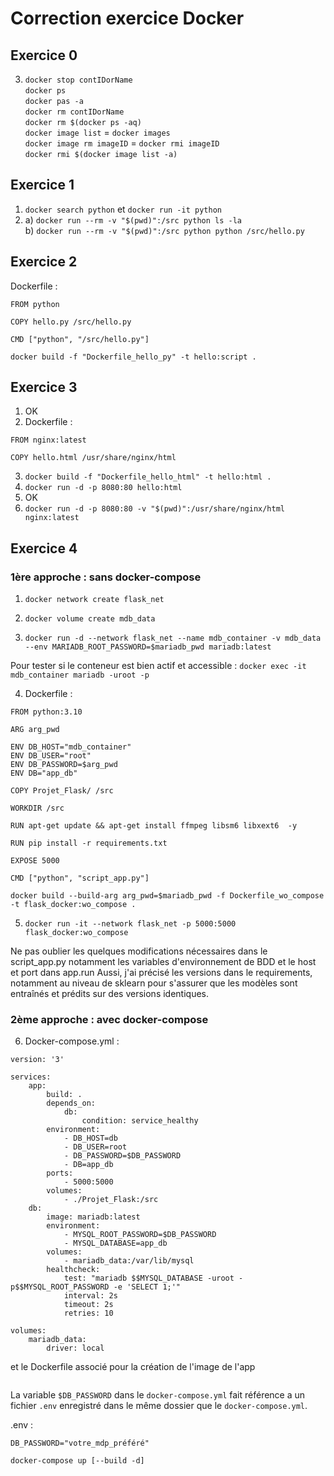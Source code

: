 # Correction exercice Docker

## Exercice 0

3. `docker stop contIDorName`  
`docker ps`  
`docker pas -a`  
`docker rm contIDorName`  
`docker rm $(docker ps -aq)`  
`docker image list` = `docker images`  
`docker image rm imageID` = `docker rmi imageID`  
`docker rmi $(docker image list -a)`  

## Exercice 1

1. `docker search python` et `docker run -it python`  
2. a) `docker run --rm -v "$(pwd)":/src python ls -la`  
b) `docker run --rm -v "$(pwd)":/src python python /src/hello.py`  

## Exercice 2

Dockerfile :
```docker
FROM python

COPY hello.py /src/hello.py

CMD ["python", "/src/hello.py"]
```

`docker build -f "Dockerfile_hello_py" -t hello:script .`

## Exercice 3

1. OK  
2. Dockerfile :
```docker
FROM nginx:latest 

COPY hello.html /usr/share/nginx/html
```
  
3. `docker build -f "Dockerfile_hello_html" -t hello:html .`  
4. `docker run -d -p 8080:80 hello:html`  
5. OK
6. `docker run -d -p 8080:80 -v "$(pwd)":/usr/share/nginx/html nginx:latest`

## Exercice 4

### 1ère approche : sans docker-compose

1. `docker network create flask_net`

2. `docker volume create mdb_data`

3. `docker run -d --network flask_net --name mdb_container -v mdb_data --env MARIADB_ROOT_PASSWORD=$mariadb_pwd mariadb:latest`

Pour tester si le conteneur est bien actif et accessible : `docker exec -it mdb_container mariadb -uroot -p`

4. Dockerfile :

```docker
FROM python:3.10

ARG arg_pwd

ENV DB_HOST="mdb_container"
ENV DB_USER="root"
ENV DB_PASSWORD=$arg_pwd
ENV DB="app_db"

COPY Projet_Flask/ /src

WORKDIR /src

RUN apt-get update && apt-get install ffmpeg libsm6 libxext6  -y

RUN pip install -r requirements.txt

EXPOSE 5000
 
CMD ["python", "script_app.py"]
```

`docker build --build-arg arg_pwd=$mariadb_pwd -f Dockerfile_wo_compose -t flask_docker:wo_compose .`

5. `docker run -it --network flask_net -p 5000:5000 flask_docker:wo_compose`

Ne pas oublier les quelques modifications nécessaires dans le script_app.py notamment les variables d'environnement de BDD et le host et port dans app.run
Aussi, j'ai précisé les versions dans le requirements, notamment au niveau de sklearn pour s'assurer que les modèles sont entraînés et prédits sur des versions identiques.

### 2ème approche : avec docker-compose

6. Docker-compose.yml :

```docker
version: '3'

services:
    app:
        build: .
        depends_on:
            db:
                condition: service_healthy
        environment:
            - DB_HOST=db
            - DB_USER=root
            - DB_PASSWORD=$DB_PASSWORD
            - DB=app_db
        ports:
            - 5000:5000
        volumes:
            - ./Projet_Flask:/src           
    db:
        image: mariadb:latest
        environment:
            - MYSQL_ROOT_PASSWORD=$DB_PASSWORD
            - MYSQL_DATABASE=app_db
        volumes:
            - mariadb_data:/var/lib/mysql
        healthcheck:
            test: "mariadb $$MYSQL_DATABASE -uroot -p$$MYSQL_ROOT_PASSWORD -e 'SELECT 1;'"
            interval: 2s
            timeout: 2s
            retries: 10

volumes:
    mariadb_data:
        driver: local
```
et le Dockerfile associé pour la création de l'image de l'app

```docker
```

La variable `$DB_PASSWORD` dans le `docker-compose.yml` fait référence a un fichier `.env` enregistré dans le même dossier que le `docker-compose.yml`.

.env :
```
DB_PASSWORD="votre_mdp_préféré"
```

`docker-compose up [--build -d]`
